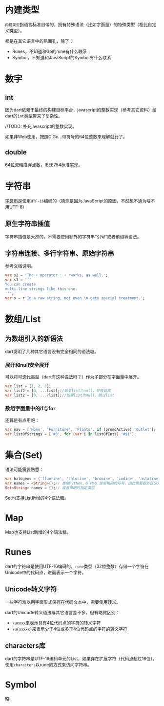 # 内建类型
`内建类型`指语言标准自带的，拥有特殊语法（比如字面量）的特殊类型（相比自定义类型）。

都是在其它语言中的熟面孔，除了：

- Runes，不知道和Go的rune有什么联系
- Symbol，不知道和JavaScript的Symbol有什么联系

# 数字
## int
因为dart依赖于最终的构建目标平台，javascript的整数实现（参考其它资料）给dart的`int`类型带来了复杂性。

//TODO: 补充javascript的整数实现。

如果非Web使用，按照C,Go...带符号的64位整数来理解就行了。

## double
64位双精度浮点数，IEEE754标准实现。

# 字符串
[字符串](https://dart.dev/guides/language/language-tour#strings)是使用`UTF-16`编码的（猜测是因为JavaScript的原因，不然想不通为啥不用UTF-8）

## 原生字符串插值
字符串插值是天然的，不需要使用额外的字符串“引号”或者前缀等语法。

## 字符串连接、多行字符串、原始字符串
参考文档说明。

```dart
var s2 = 'The + operator ' + 'works, as well.';
var s1 = '''
You can create
multi-line strings like this one.
''';
var s = r'In a raw string, not even \n gets special treatment.';
```

# 数组/List

## 为数组引入的新语法
dart发明了几种其它语言没有完全相同的语法糖。

### 展开和null安全展开
可以将可迭代类型（dart有这种说法吗？）作为子部分在字面量中展开。
```dart
var list = [1, 2, 3];
var list2 = [0, ...list];//如果list为null，导致异常
var list2 = [0, ...?list];//如果list为null，跳过list
```

### 数组字面量中的if与for
还算是有点用吧：
```dart
var nav = ['Home', 'Furniture', 'Plants', if (promoActive) 'Outlet'];
var listOfStrings = ['#0', for (var i in listOfInts) '#$i'];
```

# 集合(Set)
语法可能需要熟悉：
```dart
var halogens = {'fluorine', 'chlorine', 'bromine', 'iodine', 'astatine'};
var names = <String>{};// 类似Python,与`Map`使用相同的符号，因此需要额外区分元素
Set<String> names = {};// 或者声明时指定类型
```

Set也支持List新增的4个语法糖。

# Map
Map也支持List新增的4个语法糖。

# Runes
dart的字符串是使用UTF-16编码的，`rune`类型（32位整数）存储一个字符在Unicode中的代码点，进而表示一个字符。

## Unicode转义字符
一些字符难以用字面形式保存在代码文本中，需要使用转义。

dart的Unicode转义语法与其它语言差不多，但有略微区别：

- `\uxxxx`来表示具有4位代码点的字符的转义字符
- `\u{xxxxx}`来表示少于4位或多于4位代码点的字符的转义字符

## characters库
dart的字符串是UTF-16编码单元的List，如果存在扩展字符（代码点超过16位），使用`characters`以rune的方式来访问字符串。

# Symbol
略

